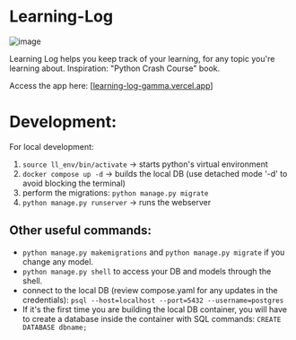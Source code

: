 # Learning-Log
![image](https://github.com/user-attachments/assets/f1217ce4-ef2f-4d90-b01c-46ad3aaece22)

Learning Log helps you keep track of your learning, for any topic you're learning about. Inspiration: "Python Crash Course" book.

Access the app here: [[learning-log-gamma.vercel.app](https://learning-log-gamma.vercel.app/)]


# Development:

For local development:

1. `source ll_env/bin/activate` -> starts python's virtual environment
2. `docker compose up -d` -> builds the local DB (use detached mode '-d' to avoid blocking the terminal)
3. perform the migrations: `python manage.py migrate`
4. `python manage.py runserver` -> runs the webserver

## Other useful commands:

- `python manage.py makemigrations` and `python manage.py migrate` if you change any model.
- `python manage.py shell` to access your DB and models through the shell.
- connect to the local DB (review compose.yaml for any updates in the credentials): `psql --host=localhost --port=5432 --username=postgres`
- If it's the first time you are building the local DB container, you will have to create a database inside the container with SQL commands: `CREATE DATABASE dbname;`
